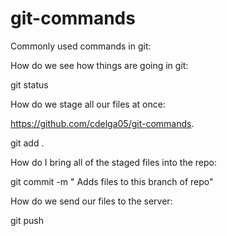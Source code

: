 # git-commands

Commonly used commands in git:

How do we see how things are going in git:

git status 

How do we stage all our files at once: 

https://github.com/cdelga05/git-commands.

git add . 

How do I bring all of the staged files into the repo:

git commit -m " Adds files to this branch of repo"

How do we send our files to the server: 

git push 

